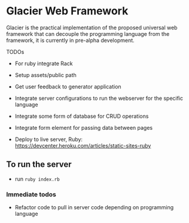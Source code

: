 # Glacier Web Framework

Glacier is the practical implementation of the proposed universal web framework that can decouple the programming language from the framework, it is currently in pre-alpha development.

TODOs

* For ruby integrate Rack

* Setup assets/public path

* Get user feedback to generator application

* Integrate server configurations to run the webserver for the specific language

* Integrate some form of database for CRUD operations

* Integrate form element for passing data between pages

* Deploy to live server, Ruby: https://devcenter.heroku.com/articles/static-sites-ruby

## To run the server

* run `ruby index.rb`

### Immediate todos

* Refactor code to pull in server code depending on programming language
